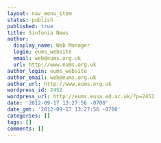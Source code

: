 ```yaml
---
layout: nav_menu_item
status: publish
published: true
title: Sinfonia News
author:
  display_name: Web Manager
  login: eums_website
  email: web@eums.org.uk
  url: http://www.eums.org.uk
author_login: eums_website
author_email: web@eums.org.uk
author_url: http://www.eums.org.uk
wordpress_id: 2452
wordpress_url: http://eums.eusa.ed.ac.uk/?p=2452
date: '2012-09-17 13:27:56 -0700'
date_gmt: '2012-09-17 13:27:56 -0700'
categories: []
tags: []
comments: []
---
```


